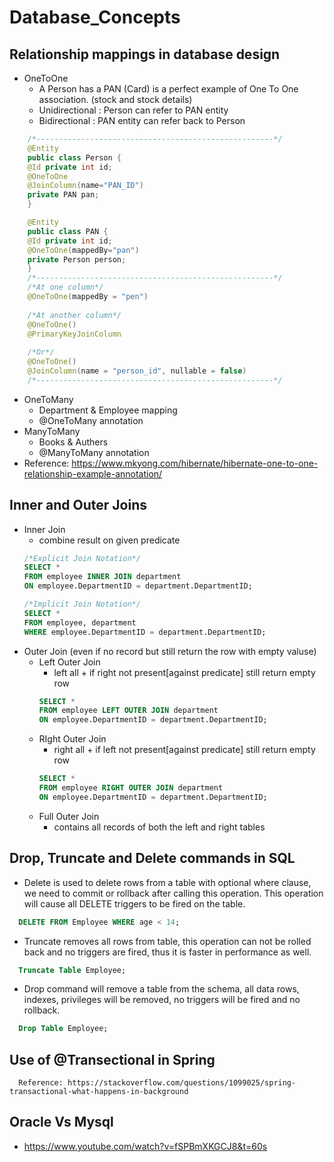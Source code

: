 # Database_Concepts

## Relationship mappings in database design
* OneToOne
  - A Person has a PAN (Card) is a perfect example of One To One association. (stock and stock details)
  - Unidirectional : Person can refer to PAN entity
  - Bidirectional : PAN entity can refer back to Person
```java
    /*-----------------------------------------------------*/
    @Entity
    public class Person {
    @Id private int id;
    @OneToOne
    @JoinColumn(name="PAN_ID")
    private PAN pan;
    }

    @Entity
    public class PAN {
    @Id private int id;
    @OneToOne(mappedBy="pan")
    private Person person;
    }
    /*-----------------------------------------------------*/
    /*At one column*/
    @OneToOne(mappedBy = "pen")
   
    /*At another column*/
    @OneToOne()
    @PrimaryKeyJoinColumn
   
    /*Or*/
    @OneToOne()
    @JoinColumn(name = "person_id", nullable = false)
    /*-----------------------------------------------------*/   
```
* OneToMany
  - Department & Employee mapping
  - @OneToMany annotation
* ManyToMany
  - Books & Authers
  - @ManyToMany annotation
* Reference: https://www.mkyong.com/hibernate/hibernate-one-to-one-relationship-example-annotation/

## Inner and Outer Joins
* Inner Join
  - combine result on given predicate
  ```sql
  /*Explicit Join Notation*/
  SELECT *
  FROM employee INNER JOIN department
  ON employee.DepartmentID = department.DepartmentID;
  
  /*Implicit Join Notation*/
  SELECT *
  FROM employee, department
  WHERE employee.DepartmentID = department.DepartmentID;
  ```
* Outer Join (even if no record but still return the row with empty valuse)
  - Left Outer Join
    - left all + if right not present[against predicate] still return empty row
    ```sql
    SELECT *
    FROM employee LEFT OUTER JOIN department
    ON employee.DepartmentID = department.DepartmentID;
    ```
  - RIght Outer Join
    - right all + if left not present[against predicate] still return empty row
    ```sql
    SELECT *
    FROM employee RIGHT OUTER JOIN department
    ON employee.DepartmentID = department.DepartmentID;
    ```
  - Full Outer Join
    - contains all records of both the left and right tables

## Drop, Truncate and Delete commands in SQL
* Delete is used to delete rows from a table with optional where clause, we need to commit or rollback after
calling this operation. This operation will cause all DELETE triggers to be fired on the table.
```sql
  DELETE FROM Employee WHERE age < 14;
```
* Truncate removes all rows from table, this operation can not be rolled back and no triggers are fired, thus it is
faster in performance as well.
```sql
  Truncate Table Employee;
```
* Drop command will remove a table from the schema, all data rows, indexes, privileges will be removed, no
triggers will be fired and no rollback.
```sql
  Drop Table Employee;
```

## Use of @Transectional in Spring
```text
  Reference: https://stackoverflow.com/questions/1099025/spring-transactional-what-happens-in-background
```

## Oracle Vs Mysql
* https://www.youtube.com/watch?v=fSPBmXKGCJ8&t=60s
